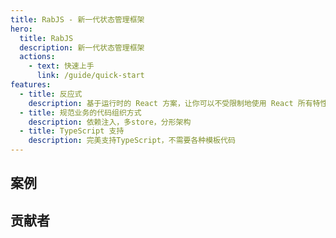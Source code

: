 ```yaml
---
title: RabJS - 新一代状态管理框架
hero:
  title: RabJS
  description: 新一代状态管理框架
  actions:
    - text: 快速上手
      link: /guide/quick-start
features:
  - title: 反应式
    description: 基于运行时的 React 方案，让你可以不受限制地使用 React 所有特性。
  - title: 规范业务的代码组织方式
    description: 依赖注入，多store，分形架构
  - title: TypeScript 支持
    description: 完美支持TypeScript，不需要各种模板代码
---
```


## 案例

## 贡献者
